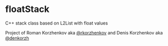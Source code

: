 # floatStack
C++ stack class based on L2List with float values

Project of Roman Korzhenkov aka [@rkorzhenkov](http://github.com/rkorzhenkov) and Denis Korzhenkov aka [@denkorzh](http://github.com/denkorzh)
